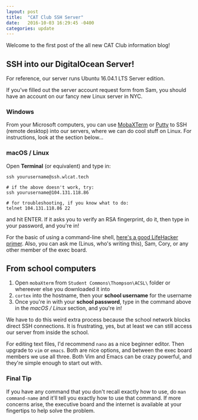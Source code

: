 ```yaml
---
layout: post
title:  "CAT Club SSH Server"
date:   2016-10-03 16:29:45 -0400
categories: update
---
```


Welcome to the first post of the all new CAT Club information blog!

## SSH into our DigitalOcean Server!

For reference, our server runs Ubuntu 16.04.1 LTS Server edition.

If you've filled out the server account request form from Sam, you should have an account on our fancy new Linux server in NYC.

### Windows

From your Microsoft computers, you can use [MobaXTerm](http://mobaxterm.mobatek.net/download-home-edition.html) or [Putty](https://the.earth.li/~sgtatham/putty/latest/x86/putty.exe) to SSH (remote desktop) into our servers, where we can do cool stuff on Linux. For instructions, look at the section below...

### macOS / Linux
Open __Terminal__ (or equivalent) and type in:

    ssh yourusername@ssh.wlcat.tech

    # if the above doesn't work, try:
    ssh yourusername@104.131.118.86

    # for troubleshooting, if you know what to do:
    telnet 104.131.118.86 22

and hit ENTER. If it asks you to verify an RSA fingerprint, do it, then type in your password, and you're in!

For the basic of using a command-line shell, [here's a good LifeHacker primer](http://lifehacker.com/5633909/who-needs-a-mouse-learn-to-use-the-command-line-for-almost-anything). Also, you can ask me (Linus, who's writing this), Sam, Cory, or any other member of the exec board.

## From school computers
  
1. Open `mobaXterm` from `Student Commons\Thompson\ACSL\` folder or whereever else you downloaded it into
2. `cortex` into the hostname, then your __school username__ for the username
3. Once you're in with your __school password__, type in the command above in the _macOS / Linux_ section, and you're in!

We have to do this weird extra process because the school network blocks direct SSH connections.
It is frustrating, yes, but at least we can still access our server from inside the school.

For editing text files, I'd recommend `nano` as a nice beginner editor. Then upgrade to `vim` or `emacs`. Both are nice options, and between the exec board members we use all three. Both Vim and Emacs can be crazy powerful, and they're simple enough to start out with. 

### Final Tip
If you have any command that you don't recall exactly how to use, do `man command-name` and it'll tell you exactly how to use that command.
If more concerns arise, the executive board and the internet is available at your fingertips to help solve the problem.

